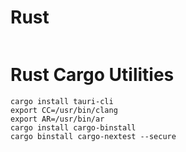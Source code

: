 # Rust

```shell

```

# Rust Cargo Utilities

```shell
cargo install tauri-cli
export CC=/usr/bin/clang
export AR=/usr/bin/ar
cargo install cargo-binstall
cargo binstall cargo-nextest --secure

```